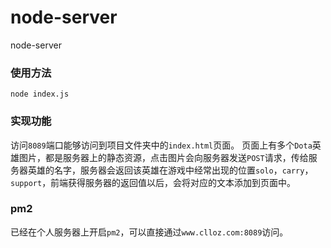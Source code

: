 # node-server
node-server

### 使用方法
`node index.js`

### 实现功能
访问`8089`端口能够访问到项目文件夹中的`index.html`页面。
页面上有多个`Dota`英雄图片，都是服务器上的静态资源，点击图片会向服务器发送`POST`请求，传给服务器英雄的名字，服务器会返回该英雄在游戏中经常出现的位置`solo`，`carry`， `support`，前端获得服务器的返回值以后，会将对应的文本添加到页面中。

### pm2
已经在个人服务器上开启`pm2`，可以直接通过`www.clloz.com:8089`访问。